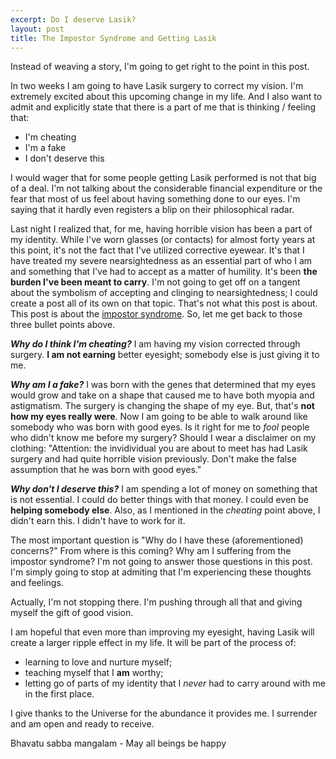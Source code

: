 ```yaml
---
excerpt: Do I deserve Lasik?
layout: post
title: The Impostor Syndrome and Getting Lasik
---
```

Instead of weaving a story, I'm going to get right to the point in this post.

In two weeks I am going to have Lasik surgery to correct my vision. I'm extremely excited about this upcoming change in my life. And I also want to admit and explicitly state that there is a part of me that is thinking / feeling that:

* I'm cheating
* I'm a fake
* I don't deserve this

I would wager that for some people getting Lasik performed is not that big of a deal. I'm not talking about the considerable financial expenditure or the fear that most of us feel about having something done to our eyes. I'm saying that it hardly even registers a blip on their philosophical radar.

Last night I realized that, for me, having horrible vision has been a part of my identity. While I've worn glasses (or contacts) for almost forty years at this point, it's not the fact that I've utilized corrective eyewear. It's that I have treated my severe nearsightedness as an essential part of who I am and something that I've had to accept as a matter of humility. It's been **the burden I've been meant to carry**. I'm not going to get off on a tangent about the symbolism of accepting and clinging to nearsightedness; I could create a post all of its own on that topic. That's not what this post is about. This post is about the [impostor syndrome](https://en.wikipedia.org/wiki/Impostor_syndrome). So, let me get back to those three bullet points above.

***Why do I think I'm cheating?*** I am having my vision corrected through surgery. **I am not earning** better eyesight; somebody else is just giving it to me.

***Why am I a fake?*** I was born with the genes that determined that my eyes would grow and take on a shape that caused me to have both myopia and astigmatism. The surgery is changing the shape of my eye. But, that's **not how my eyes really were**. Now I am going to be able to walk around like somebody who was born with good eyes. Is it right for me to _fool_ people who didn't know me before my surgery? Should I wear a disclaimer on my clothing: "Attention: the invidividual you are about to meet has had Lasik surgery and had quite horrible vision previously. Don't make the false assumption that he was born with good eyes."

***Why don't I deserve this?*** I am spending a lot of money on something that is not essential. I could do better things with that money. I could even be **helping somebody else**. Also, as I mentioned in the _cheating_ point above, I didn't earn this. I didn't have to work for it.

The most important question is "Why do I have these (aforementioned) concerns?" From where is this coming? Why am I suffering from the impostor syndrome? I'm not going to answer those questions in this post. I'm simply going to stop at admiting that I'm experiencing these thoughts and feelings.

Actually, I'm not stopping there. I'm pushing through all that and giving myself the gift of good vision.

I am hopeful that even more than improving my eyesight, having Lasik will create a larger ripple effect in my life. It will be part of the process of:

* learning to love and nurture myself;
* teaching myself that I **am** worthy;
* letting go of parts of my identity that I _never_ had to carry around with me in the first place.

I give thanks to the Universe for the abundance it provides me. I surrender and am open and ready to receive.

Bhavatu sabba mangalam - May all beings be happy

